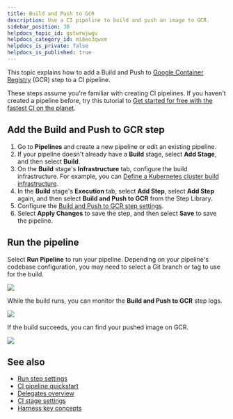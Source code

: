 ```yaml
---
title: Build and Push to GCR
description: Use a CI pipeline to build and push an image to GCR.
sidebar_position: 30
helpdocs_topic_id: gstwrwjwgu
helpdocs_category_id: mi8eo3qwxm
helpdocs_is_private: false
helpdocs_is_published: true
---
```


This topic explains how to add a Build and Push to [Google Container Registry](https://cloud.google.com/container-registry) (GCR) step to a CI pipeline.

These steps assume you're familiar with creating CI pipelines. If you haven't created a pipeline before, try this tutorial to [Get started for free with the fastest CI on the planet](https://developer.harness.io/tutorials/build-code/fastest-ci).

## Add the Build and Push to GCR step

1. Go to **Pipelines** and create a new pipeline or edit an existing pipeline.
2. If your pipeline doesn't already have a **Build** stage, select **Add Stage**, and then select **Build**.
3. On the **Build** stage's **Infrastructure** tab, configure the build infrastructure. For example, you can [Define a Kubernetes cluster build infrastructure](../set-up-build-infrastructure/set-up-a-kubernetes-cluster-build-infrastructure.md).
4. In the **Build** stage's **Execution** tab, select **Add Step**, select **Add Step** again, and then select **Build and Push to GCR** from the Step Library.
5. Configure the [Build and Push to GCR step settings](../../ci-technical-reference/build-and-push-to-gcr-step-settings.md).
6. Select **Apply Changes** to save the step, and then select **Save** to save the pipeline.

## Run the pipeline

Select **Run Pipeline** to run your pipeline. Depending on your pipeline's codebase configuration, you may need to select a Git branch or tag to use for the build.

![](./static/build-and-push-to-ecr-515.png)

While the build runs, you can monitor the **Build and Push to GCR** step logs.

![](./static/build-and-push-to-ecr-516.png)

If the build succeeds, you can find your pushed image on GCR.

![](./static/build-and-push-to-ecr-518.png)

## See also

* [Run step settings](../../ci-technical-reference/run-step-settings.md)
* [CI pipeline quickstart](../../ci-quickstarts/ci-pipeline-quickstart.md)
* [Delegates overview](/docs/platform/2_Delegates/get-started-with-delegates/delegates-overview.md)
* [CI stage settings](../../ci-technical-reference/ci-stage-settings.md)
* [Harness key concepts](../../../getting-started/learn-harness-key-concepts.md)

